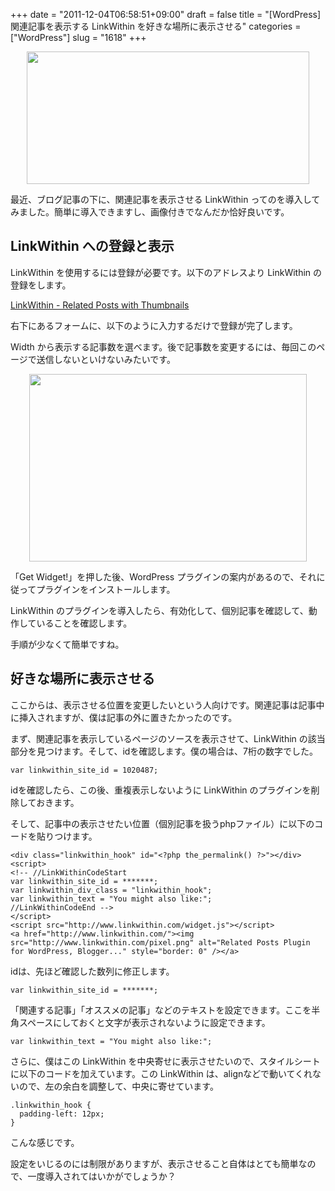 +++
date = "2011-12-04T06:58:51+09:00"
draft = false
title = "[WordPress] 関連記事を表示する LinkWithin を好きな場所に表示させる"
categories = ["WordPress"]
slug = "1618"
+++

<img style="display:block; margin-left:auto; margin-right:auto;" src="/images/2011/12/1618_1.png" border="0" width="452" height="212" />

最近、ブログ記事の下に、関連記事を表示させる LinkWithin ってのを導入してみました。簡単に導入できますし、画像付きでなんだか恰好良いです。

<h2>LinkWithin への登録と表示</h2>

LinkWithin を使用するには登録が必要です。以下のアドレスより LinkWithin の登録をします。

<a href="http://www.linkwithin.com/learn" target="_blank">LinkWithin - Related Posts with Thumbnails</a>

右下にあるフォームに、以下のように入力するだけで登録が完了します。

Width から表示する記事数を選べます。後で記事数を変更するには、毎回このページで送信しないといけないみたいです。

<img style="display:block; margin-left:auto; margin-right:auto;" src="/images/2011/12/1618_2.png" border="0" width="444" height="300" />

「Get Widget!」を押した後、WordPress プラグインの案内があるので、それに従ってプラグインをインストールします。

LinkWithin のプラグインを導入したら、有効化して、個別記事を確認して、動作していることを確認します。

手順が少なくて簡単ですね。

<h2>好きな場所に表示させる</h2>

ここからは、表示させる位置を変更したいという人向けです。関連記事は記事中に挿入されますが、僕は記事の外に置きたかったのです。

まず、関連記事を表示しているページのソースを表示させて、LinkWithin の該当部分を見つけます。そして、idを確認します。僕の場合は、7桁の数字でした。

<pre><code>var linkwithin_site_id = 1020487;
</code></pre>

idを確認したら、この後、重複表示しないように LinkWithin のプラグインを削除しておきます。

そして、記事中の表示させたい位置（個別記事を扱うphpファイル）に以下のコードを貼りつけます。

<pre><code>&lt;div class=&quot;linkwithin_hook&quot; id=&quot;&lt;?php the_permalink() ?&gt;&quot;&gt;&lt;/div&gt;&lt;script&gt;
&lt;!-- //LinkWithinCodeStart
var linkwithin_site_id = *******;
var linkwithin_div_class = &quot;linkwithin_hook&quot;;
var linkwithin_text = &quot;You might also like:&quot;;
//LinkWithinCodeEnd --&gt;
&lt;/script&gt;
&lt;script src=&quot;http://www.linkwithin.com/widget.js&quot;&gt;&lt;/script&gt;
&lt;a href=&quot;http://www.linkwithin.com/&quot;&gt;&lt;img src=&quot;http://www.linkwithin.com/pixel.png&quot; alt=&quot;Related Posts Plugin for WordPress, Blogger...&quot; style=&quot;border: 0&quot; /&gt;&lt;/a&gt;
</code></pre>

idは、先ほど確認した数列に修正します。

<pre><code>var linkwithin_site_id = *******;</code></pre>

「関連する記事」「オススメの記事」などのテキストを設定できます。ここを半角スペースにしておくと文字が表示されないように設定できます。

<pre><code>var linkwithin_text = &quot;You might also like:&quot;;</code></pre>

さらに、僕はこの LinkWithin を中央寄せに表示させたいので、スタイルシートに以下のコードを加えています。この LinkWithin は、alignなどで動いてくれないので、左の余白を調整して、中央に寄せています。

<pre><code>.linkwithin_hook {
  padding-left: 12px;
}
</code></pre>

こんな感じです。

設定をいじるのには制限がありますが、表示させること自体はとても簡単なので、一度導入されてはいかがでしょうか？
